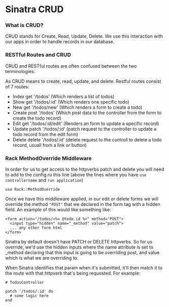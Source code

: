 # Sinatra CRUD

### What is CRUD?
CRUD stands for Create, Read, Update, Delete. We use this interaction with our apps in order to handle records in our database.

### RESTful Routes and CRUD
CRUD and RESTful routes are often confused between the two terminologies.

As CRUD means to create, read, update, and delete. Restful routes consist of 7 routes:

 - Index   get '/todos' (Which renders a list of todos)
 - Show    get '/todos/:id' (Which renders one specific todo)
 - New     get '/todos/new' (Which renders a form to create a todo)
 - Create  post '/todos' (Which post data to the controller from the form to create the todo record)
 - Edit    get '/todos/:id/edit' (Renders an form to update a specific record)
 - Update  patch '/todos/:id' (patch request to the controller to update a todo record from the edit form)
 - Delete  delete '/todos/:id' (delete request to the controll to delete a todo record, usuall from a link or button)


### Rack MethodOverride Middleware
In order for us to get access to the httpverbs patch and delete you will need to add to the config.ru this line (above the lines where you have `use controllername` and `run application`)
```
use Rack::MethodOverride
```

Once we have this middleware applied, in our edit or delete forms we will override the method `"POST"` that we declared in the form tag with a hidden field. An example of this would like something like:
```
<form action="/todos/<%= @todo.id %>" method="POST">
  <input type="hidden" name="_method" value="patch">
  ... any other form html
</form>
```

Sinatra by default doesn't have PATCH or DELETE httpverbs. So for us override, we'd use the hidden inputs where the name attribute is set to _method declaring that this input is going to be overriding post, and value which is what we are overriding to.

When Sinatra identifies that param when it's submitted, it'll then match it to the route with that httpverb that's being requested. For example:
```
# TodosController

patch '/todos/:id' do
  # some logic here
end
```